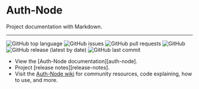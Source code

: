# Auth-Node

Project documentation with Markdown.

---

![GitHub top language](https://img.shields.io/github/languages/top/luizsfer/auth-node?style=flat-square)
![GitHub issues](https://img.shields.io/github/issues/luizsfer/auth-node?style=flat-square)
![GitHub pull requests](https://img.shields.io/github/issues-pr/luizsfer/auth-node?style=flat-square)
![GitHub](https://img.shields.io/github/license/luizsfer/auth-node?style=flat-square)
![GitHub release (latest by date)](https://img.shields.io/github/v/release/luizsfer/auth-node?style=flat-square)
![GitHub last commit](https://img.shields.io/github/last-commit/luizsfer/auth-node?style=flat-square)

- View the [Auth-Node documentation][auth-node].
- Project [release notes][release-notes].
- Visit the [Auth-Node wiki](https://github.com/luizsfer/auth-node/wiki) for community
  resources, code explaining, how to use, and more.
